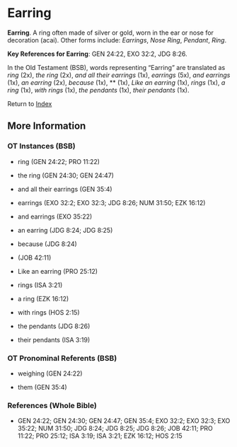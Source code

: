 # Earring
**Earring**. 
A ring often made of silver or gold, worn in the ear or nose for decoration (acai). 
Other forms include: 
*Earrings*, *Nose Ring*, *Pendant*, *Ring*. 


**Key References for Earring**: 
GEN 24:22, EXO 32:2, JDG 8:26. 


In the Old Testament (BSB), words representing “Earring” are translated as 
*ring* (2x), *the ring* (2x), *and all their earrings* (1x), *earrings* (5x), *and earrings* (1x), *an earring* (2x), *because* (1x), ** (1x), *Like an earring* (1x), *rings* (1x), *a ring* (1x), *with rings* (1x), *the pendants* (1x), *their pendants* (1x). 




Return to [Index](00-Index.md)

## More Information

### OT Instances (BSB)

* ring (GEN 24:22; PRO 11:22)

* the ring (GEN 24:30; GEN 24:47)

* and all their earrings (GEN 35:4)

* earrings (EXO 32:2; EXO 32:3; JDG 8:26; NUM 31:50; EZK 16:12)

* and earrings (EXO 35:22)

* an earring (JDG 8:24; JDG 8:25)

* because (JDG 8:24)

*  (JOB 42:11)

* Like an earring (PRO 25:12)

* rings (ISA 3:21)

* a ring (EZK 16:12)

* with rings (HOS 2:15)

* the pendants (JDG 8:26)

* their pendants (ISA 3:19)



### OT Pronominal Referents (BSB)

* weighing (GEN 24:22)

* them (GEN 35:4)



### References (Whole Bible)

* GEN 24:22; GEN 24:30; GEN 24:47; GEN 35:4; EXO 32:2; EXO 32:3; EXO 35:22; NUM 31:50; JDG 8:24; JDG 8:25; JDG 8:26; JOB 42:11; PRO 11:22; PRO 25:12; ISA 3:19; ISA 3:21; EZK 16:12; HOS 2:15



